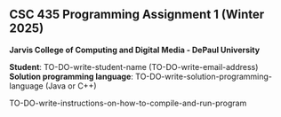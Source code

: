 ## CSC 435 Programming Assignment 1 (Winter 2025)
**Jarvis College of Computing and Digital Media - DePaul University**

**Student**: TO-DO-write-student-name (TO-DO-write-email-address)  
**Solution programming language**: TO-DO-write-solution-programming-language (Java or C++)

TO-DO-write-instructions-on-how-to-compile-and-run-program
